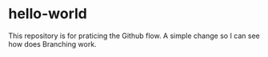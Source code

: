 # hello-world
This repository is for praticing the Github flow.
A simple change so I can see how does Branching work.
